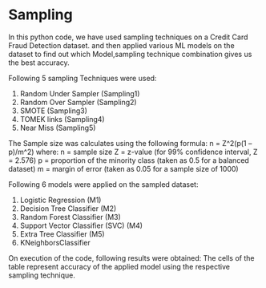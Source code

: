 # Sampling
In this python code, we have used sampling techniques on a Credit Card Fraud Detection dataset.
and then applied various ML models on the dataset to find out which Model,sampling technique combination
gives us the best accuracy.


Following 5 sampling Techniques were used:

1. Random Under Sampler (Sampling1)
2. Random Over Sampler (Sampling2)
3. SMOTE (Sampling3)
4. TOMEK links (Sampling4)
5. Near Miss (Sampling5)


The Sample size was calculates using the following formula: n = Z^2(p(1 – p)/m^2) where: 
n = sample size
Z = z-value (for 99% confidence interval, Z = 2.576)
p = proportion of the minority class (taken as 0.5 for a balanced dataset)
m = margin of error (taken as 0.05 for a sample size of 1000)


Following 6 models were applied on the sampled dataset:
1. Logistic Regression (M1)
2. Decision Tree Classifier (M2)
3. Random Forest Classifier (M3)
4. Support Vector Classifier (SVC) (M4)
5. Extra Tree Classifier (M5)
6. KNeighborsClassifier


On execution of the code, following results were obtained:
The cells of the table represent accuracy of the applied model using the respective sampling technique.






